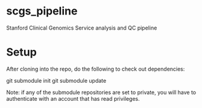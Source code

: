 scgs_pipeline
=============

Stanford Clinical Genomics Service analysis and QC pipeline

Setup
=====
After cloning into the repo, do the following to check out dependencies:

git submodule init
git submodule update

Note: if any of the submodule repositories are set to private, you will have to authenticate with an account that has read privileges.
